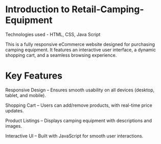# Introduction to Retail-Camping-Equipment
Technologies used - HTML, CSS, Java Script

This is a fully responsive eCommerce website designed for purchasing camping equipment. It features an interactive user interface, a dynamic shopping cart, and a seamless browsing experience.

# Key Features
Responsive Design – Ensures smooth usability on all devices (desktop, tablet, and mobile).

Shopping Cart – Users can add/remove products, with real-time price updates.

Product Listings – Displays camping equipment with descriptions and images.

Interactive UI – Built with JavaScript for smooth user interactions.
